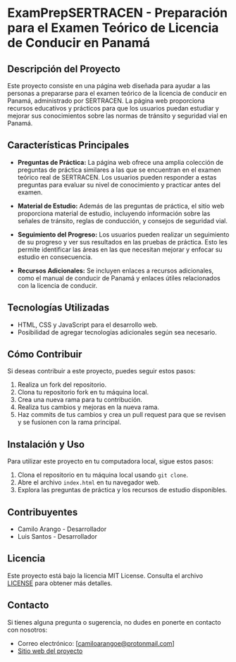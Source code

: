 # ExamPrepSERTRACEN - Preparación para el Examen Teórico de Licencia de Conducir en Panamá

## Descripción del Proyecto

Este proyecto consiste en una página web diseñada para ayudar a las personas a prepararse para el examen teórico de la licencia de conducir en Panamá, administrado por SERTRACEN. La página web proporciona recursos educativos y prácticos para que los usuarios puedan estudiar y mejorar sus conocimientos sobre las normas de tránsito y seguridad vial en Panamá.

## Características Principales

- **Preguntas de Práctica:** La página web ofrece una amplia colección de preguntas de práctica similares a las que se encuentran en el examen teórico real de SERTRACEN. Los usuarios pueden responder a estas preguntas para evaluar su nivel de conocimiento y practicar antes del examen.

- **Material de Estudio:** Además de las preguntas de práctica, el sitio web proporciona material de estudio, incluyendo información sobre las señales de tránsito, reglas de conducción, y consejos de seguridad vial.

- **Seguimiento del Progreso:** Los usuarios pueden realizar un seguimiento de su progreso y ver sus resultados en las pruebas de práctica. Esto les permite identificar las áreas en las que necesitan mejorar y enfocar su estudio en consecuencia.

- **Recursos Adicionales:** Se incluyen enlaces a recursos adicionales, como el manual de conducir de Panamá y enlaces útiles relacionados con la licencia de conducir.

## Tecnologías Utilizadas

- HTML, CSS y JavaScript para el desarrollo web.
- Posibilidad de agregar tecnologías adicionales según sea necesario.

## Cómo Contribuir

Si deseas contribuir a este proyecto, puedes seguir estos pasos:

1. Realiza un fork del repositorio.
2. Clona tu repositorio fork en tu máquina local.
3. Crea una nueva rama para tu contribución.
4. Realiza tus cambios y mejoras en la nueva rama.
5. Haz commits de tus cambios y crea un pull request para que se revisen y se fusionen con la rama principal.

## Instalación y Uso

Para utilizar este proyecto en tu computadora local, sigue estos pasos:

1. Clona el repositorio en tu máquina local usando `git clone`.
2. Abre el archivo `index.html` en tu navegador web.
3. Explora las preguntas de práctica y los recursos de estudio disponibles.

## Contribuyentes

- Camilo Arango - Desarrollador
- Luis Santos - Desarrollador

## Licencia

Este proyecto está bajo la licencia MIT License. Consulta el archivo [LICENSE](LICENSE) para obtener más detalles.

## Contacto

Si tienes alguna pregunta o sugerencia, no dudes en ponerte en contacto con nosotros:

- Correo electrónico: [camiloarangoe@protonmail.com]
- [Sitio web del proyecto](www.sertracteorico.com)
